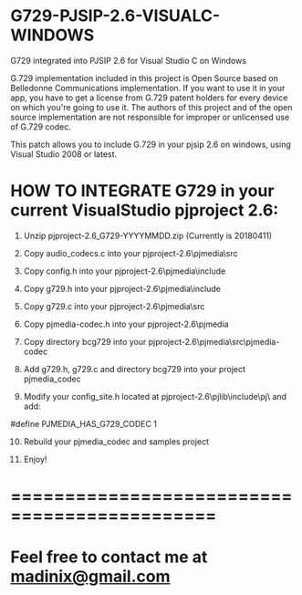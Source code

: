 # G729-PJSIP-2.6-VISUALC-WINDOWS
G729 integrated into PJSIP 2.6 for Visual Studio C on Windows


G.729 implementation included in this project is Open Source based on Belledonne Communications implementation. If you want to use it in your app, you have to get a license from G.729 patent holders for every device on which you're going to use it. The authors of this project and of the open source implementation are not responsible for improper or unlicensed use of G.729 codec.

This patch allows you to include G.729 in your pjsip 2.6 on windows, using Visual Studio 2008 or latest.

# HOW TO INTEGRATE G729 in your current VisualStudio pjproject 2.6:

1. Unzip pjproject-2.6_G729-YYYYMMDD.zip (Currently is 20180411)

2. Copy audio_codecs.c into your pjproject-2.6\pjmedia\src

3. Copy config.h into your pjproject-2.6\pjmedia\include

4. Copy g729.h into your pjproject-2.6\pjmedia\include

5. Copy g729.c into your pjproject-2.6\pjmedia\src

6. Copy pjmedia-codec.h into your pjproject-2.6\pjmedia

7. Copy directory bcg729 into your pjproject-2.6\pjmedia\src\pjmedia-codec

8. Add g729.h, g729.c and directory bcg729 into your project pjmedia_codec

9. Modify your config_site.h located at pjproject-2.6\pjlib\include\pj\ and add:

#define PJMEDIA_HAS_G729_CODEC    1


10. Rebuild your pjmedia_codec and samples project

11. Enjoy!



# =============================================
# Feel free to contact me at madinix@gmail.com
